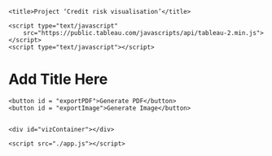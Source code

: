 <html>
<head>

    <title>Project ‘Credit risk visualisation’</title>

    <script type="text/javascript"
	    src="https://public.tableau.com/javascripts/api/tableau-2.min.js"></script>
    <script type="text/javascript"></script>

</head>

<body>

  <h1>Add Title Here</h1>

    <button id = "exportPDF">Generate PDF</button>
    <button id = "exportImage">Generate Image</button>


    <div id="vizContainer"></div>

    <script src="./app.js"></script>

</body>

</html>
